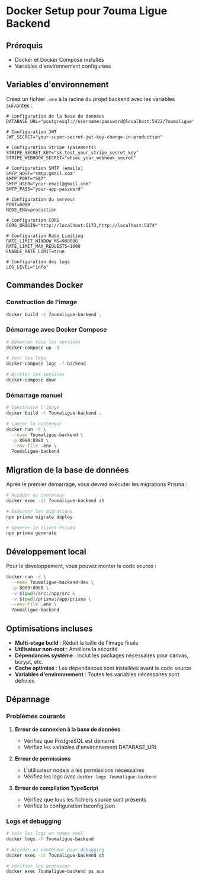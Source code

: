 # Docker Setup pour 7ouma Ligue Backend

## Prérequis

- Docker et Docker Compose installés
- Variables d'environnement configurées

## Variables d'environnement

Créez un fichier `.env` à la racine du projet backend avec les variables suivantes :

```env
# Configuration de la base de données
DATABASE_URL="postgresql://username:password@localhost:5432/7oumaligue"

# Configuration JWT
JWT_SECRET="your-super-secret-jwt-key-change-in-production"

# Configuration Stripe (paiements)
STRIPE_SECRET_KEY="sk_test_your_stripe_secret_key"
STRIPE_WEBHOOK_SECRET="whsec_your_webhook_secret"

# Configuration SMTP (emails)
SMTP_HOST="smtp.gmail.com"
SMTP_PORT="587"
SMTP_USER="your-email@gmail.com"
SMTP_PASS="your-app-password"

# Configuration du serveur
PORT=8080
NODE_ENV=production

# Configuration CORS
CORS_ORIGIN="http://localhost:5173,http://localhost:5174"

# Configuration Rate Limiting
RATE_LIMIT_WINDOW_MS=900000
RATE_LIMIT_MAX_REQUESTS=1000
ENABLE_RATE_LIMIT=true

# Configuration des logs
LOG_LEVEL="info"
```

## Commandes Docker

### Construction de l'image
```bash
docker build -t 7oumaligue-backend .
```

### Démarrage avec Docker Compose
```bash
# Démarrer tous les services
docker-compose up -d

# Voir les logs
docker-compose logs -f backend

# Arrêter les services
docker-compose down
```

### Démarrage manuel
```bash
# Construire l'image
docker build -t 7oumaligue-backend .

# Lancer le conteneur
docker run -d \
  --name 7oumaligue-backend \
  -p 8080:8080 \
  --env-file .env \
  7oumaligue-backend
```

## Migration de la base de données

Après le premier démarrage, vous devrez exécuter les migrations Prisma :

```bash
# Accéder au conteneur
docker exec -it 7oumaligue-backend sh

# Exécuter les migrations
npx prisma migrate deploy

# Générer le client Prisma
npx prisma generate
```

## Développement local

Pour le développement, vous pouvez monter le code source :

```bash
docker run -d \
  --name 7oumaligue-backend-dev \
  -p 8080:8080 \
  -v $(pwd)/src:/app/src \
  -v $(pwd)/prisma:/app/prisma \
  --env-file .env \
  7oumaligue-backend
```

## Optimisations incluses

- **Multi-stage build** : Réduit la taille de l'image finale
- **Utilisateur non-root** : Améliore la sécurité
- **Dépendances système** : Inclut les packages nécessaires pour canvas, bcrypt, etc.
- **Cache optimisé** : Les dépendances sont installées avant le code source
- **Variables d'environnement** : Toutes les variables nécessaires sont définies

## Dépannage

### Problèmes courants

1. **Erreur de connexion à la base de données**
   - Vérifiez que PostgreSQL est démarré
   - Vérifiez les variables d'environnement DATABASE_URL

2. **Erreur de permissions**
   - L'utilisateur nodejs a les permissions nécessaires
   - Vérifiez les logs avec `docker logs 7oumaligue-backend`

3. **Erreur de compilation TypeScript**
   - Vérifiez que tous les fichiers source sont présents
   - Vérifiez la configuration tsconfig.json

### Logs et debugging

```bash
# Voir les logs en temps réel
docker logs -f 7oumaligue-backend

# Accéder au conteneur pour debugging
docker exec -it 7oumaligue-backend sh

# Vérifier les processus
docker exec 7oumaligue-backend ps aux
``` 